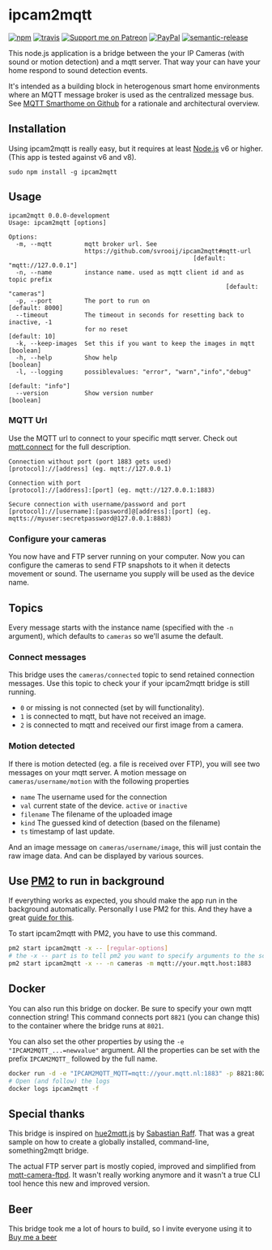 # ipcam2mqtt

[![npm](https://img.shields.io/npm/v/ipcam2mqtt.svg?style=flat-square)](https://www.npmjs.com/package/ipcam2mqtt)
[![travis](https://img.shields.io/travis/svrooij/ipcam2mqtt.svg?style=flat-square)](https://travis-ci.org/svrooij/ipcam2mqtt)
[![Support me on Patreon][badge_patreon]][patreon]
[![PayPal][badge_paypal_donate]][paypal-donations]
[![semantic-release](https://img.shields.io/badge/%20%20%F0%9F%93%A6%F0%9F%9A%80-semantic--release-e10079.svg?style=flat-square)](https://github.com/semantic-release/semantic-release)

This node.js application is a bridge between the your IP Cameras (with sound or motion detection) and a mqtt server. That way your can have your home respond to sound detection events.

It's intended as a building block in heterogenous smart home environments where an MQTT message broker is used as the centralized message bus. See [MQTT Smarthome on Github](https://github.com/mqtt-smarthome/mqtt-smarthome) for a rationale and architectural overview.

## Installation

Using ipcam2mqtt is really easy, but it requires at least [Node.js](https://nodejs.org/) v6 or higher. (This app is tested against v6 and v8).

`sudo npm install -g ipcam2mqtt`

## Usage

```plain
ipcam2mqtt 0.0.0-development
Usage: ipcam2mqtt [options]

Options:
  -m, --mqtt         mqtt broker url. See
                     https://github.com/svrooij/ipcam2mqtt#mqtt-url
                                                   [default: "mqtt://127.0.0.1"]
  -n, --name         instance name. used as mqtt client id and as topic prefix
                                                            [default: "cameras"]
  -p, --port         The port to run on                          [default: 8000]
  --timeout          The timeout in seconds for resetting back to inactive, -1
                     for no reset                                  [default: 10]
  -k, --keep-images  Set this if you want to keep the images in mqtt   [boolean]
  -h, --help         Show help                                         [boolean]
  -l, --logging      possiblevalues: "error", "warn","info","debug"
                                                               [default: "info"]
  --version          Show version number                               [boolean]
```

### MQTT Url

Use the MQTT url to connect to your specific mqtt server. Check out [mqtt.connect](https://github.com/mqttjs/MQTT.js#connect) for the full description.

```plain
Connection without port (port 1883 gets used)
[protocol]://[address] (eg. mqtt://127.0.0.1)

Connection with port
[protocol]://[address]:[port] (eg. mqtt://127.0.0.1:1883)

Secure connection with username/password and port
[protocol]://[username]:[password]@[address]:[port] (eg. mqtts://myuser:secretpassword@127.0.0.1:8883)
```

### Configure your cameras

You now have and FTP server running on your computer. Now you can configure the cameras to send FTP snapshots to it when it detects movement or sound. The username you supply will be used as the device name.

## Topics

Every message starts with the instance name (specified with the `-n` argument), which defaults to `cameras` so we'll asume the default.

### Connect messages

This bridge uses the `cameras/connected` topic to send retained connection messages. Use this topic to check your if your ipcam2mqtt bridge is still running.

- `0` or missing is not connected (set by will functionality).
- `1` is connected to mqtt, but have not received an image.
- `2` is connected to mqtt and received our first image from a camera.

### Motion detected

If there is motion detected (eg. a file is received over FTP), you will see two messages on your mqtt server.
A motion message on `cameras/username/motion` with the following properties

- `name` The username used for the connection
- `val` current state of the device. `active` or `inactive`
- `filename` The filename of the uploaded image
- `kind` The guessed kind of detection (based on the filename)
- `ts` timestamp of last update.

And an image message on `cameras/username/image`, this will just contain the raw image data. And can be displayed by various sources.

## Use [PM2](http://pm2.keymetrics.io) to run in background

If everything works as expected, you should make the app run in the background automatically. Personally I use PM2 for this. And they have a great [guide for this](http://pm2.keymetrics.io/docs/usage/quick-start/).

To start ipcam2mqtt with PM2, you have to use this command.

```bash
pm2 start ipcam2mqtt -x -- [regular-options]
# the -x -- part is to tell pm2 you want to specify arguments to the script. example:
pm2 start ipcam2mqtt -x -- -n cameras -m mqtt://your.mqtt.host:1883
```

## Docker

You can also run this bridge on docker. Be sure to specify your own mqtt connection string! This command connects port `8821` (you can change this) to the container where the bridge runs at `8021`.

You can also set the other properties by using the `-e "IPCAM2MQTT_...=newvalue"` argument. All the properties can be set with the prefix `IPCAM2MQTT_` followed by the full name.

```bash
docker run -d -e "IPCAM2MQTT_MQTT=mqtt://your.mqtt.nl:1883" -p 8821:8021 --name ipcam2mqtt svrooij/ipcam2mqtt:latest
# Open (and follow) the logs
docker logs ipcam2mqtt -f
```

## Special thanks

This bridge is inspired on [hue2mqtt.js](https://github.com/hobbyquaker/hue2mqtt.js) by [Sabastian Raff](https://github.com/hobbyquaker). That was a great sample on how to create a globally installed, command-line, something2mqtt bridge.

The actual FTP server part is mostly copied, improved and simplified from [mqtt-camera-ftpd](https://github.com/stjohnjohnson/mqtt-camera-ftpd/). It wasn't really working anymore and it wasn't a true CLI tool hence this new and improved version.

## Beer

This bridge took me a lot of hours to build, so I invite everyone using it to [Buy me a beer](https://svrooij.nl/buy-me-a-beer/)

[badge_paypal_donate]: https://svrooij.nl/badges/paypal_donate.svg
[badge_patreon]: https://svrooij.nl/badges/patreon.svg
[paypal-donations]: https://www.paypal.com/cgi-bin/webscr?cmd=_s-xclick&hosted_button_id=T9XFJYUSPE4SG
[patreon]: https://www.patreon.com/svrooij